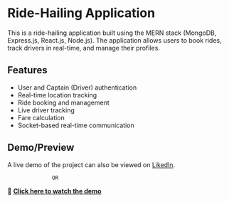 # Ride-Hailing Application

This is a ride-hailing application built using the MERN stack (MongoDB, Express.js, React.js, Node.js). The application allows users to book rides, track drivers in real-time, and manage their profiles.

## Features
- User and Captain (Driver) authentication
- Real-time location tracking
- Ride booking and management
- Live driver tracking
- Fare calculation
- Socket-based real-time communication

## Demo/Preview
A live demo of the project can also be viewed on [LikedIn](#).

                  OR
                  
🔗 **[Click here to watch the demo]( )**  
